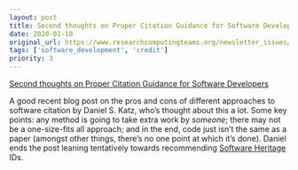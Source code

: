 ```yaml
---
layout: post
title: Second thoughts on Proper Citation Guidance for Software Developers
date: 2020-01-10
original_url: https://www.researchcomputingteams.org/newsletter_issues/0001
tags: ['software_development', 'credit']
priority: 3
---
```


<!-- markdownlint-disable MD033 -->
<!-- markdownlint-disable MD041 -->
<!-- markdownlint-disable MD049 -->

[Second thoughts on Proper Citation Guidance for Software Developers](https://danielskatzblog.wordpress.com/2019/12/20/thoughts-on-citation-guidance-for-developers/)

A good recent blog post on the pros and cons of different approaches to software citation by Daniel S. Katz, who’s thought about this a lot.  Some key points: any method is going to take extra work by *someone*; there may not be a one-size-fits all approach; and in the end, code just isn’t the same as a paper (amongst other things, there’s no one point at which it’s done).  Daniel ends the post leaning tentatively towards recommending [Software Heritage](https://www.softwareheritage.org) IDs.

